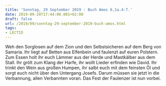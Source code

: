 ```yaml
---
title: 'Sonntag, 29 September 2019 : Buch Amos 6,1a.4-7.'
date: 2019-09-28T17:44:00.001+02:00
draft: false
url: /2019/09/sonntag-29-september-2019-buch-amos.html
tags: 
- LECTIO
---
```


Weh den Sorglosen auf dem Zion und den Selbstsicheren auf dem Berg von Samaria. Ihr liegt auf Betten aus Elfenbein und faulenzt auf euren Polstern. Zum Essen holt ihr euch Lämmer aus der Herde und Mastkälber aus dem Stall. Ihr grölt zum Klang der Harfe, ihr wollt Lieder erfinden wie David. Ihr trinkt den Wein aus großen Humpen, ihr salbt euch mit dem feinsten Öl und sorgt euch nicht über den Untergang Josefs. Darum müssen sie jetzt in die Verbannung, allen Verbannten voran. Das Fest der Faulenzer ist nun vorbei.